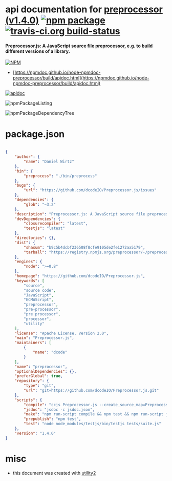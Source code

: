 # api documentation for  [preprocessor (v1.4.0)](https://github.com/dcodeIO/Preprocessor.js)  [![npm package](https://img.shields.io/npm/v/npmdoc-preprocessor.svg?style=flat-square)](https://www.npmjs.org/package/npmdoc-preprocessor) [![travis-ci.org build-status](https://api.travis-ci.org/npmdoc/node-npmdoc-preprocessor.svg)](https://travis-ci.org/npmdoc/node-npmdoc-preprocessor)
#### Preprocessor.js: A JavaScript source file preprocessor, e.g. to build different versions of a library.

[![NPM](https://nodei.co/npm/preprocessor.png?downloads=true&downloadRank=true&stars=true)](https://www.npmjs.com/package/preprocessor)

- [https://npmdoc.github.io/node-npmdoc-preprocessor/build/apidoc.html](https://npmdoc.github.io/node-npmdoc-preprocessor/build/apidoc.html)

[![apidoc](https://npmdoc.github.io/node-npmdoc-preprocessor/build/screenCapture.buildCi.browser.%252Ftmp%252Fbuild%252Fapidoc.html.png)](https://npmdoc.github.io/node-npmdoc-preprocessor/build/apidoc.html)

![npmPackageListing](https://npmdoc.github.io/node-npmdoc-preprocessor/build/screenCapture.npmPackageListing.svg)

![npmPackageDependencyTree](https://npmdoc.github.io/node-npmdoc-preprocessor/build/screenCapture.npmPackageDependencyTree.svg)



# package.json

```json

{
    "author": {
        "name": "Daniel Wirtz"
    },
    "bin": {
        "preprocess": "./bin/preprocess"
    },
    "bugs": {
        "url": "https://github.com/dcodeIO/Preprocessor.js/issues"
    },
    "dependencies": {
        "glob": "~3.2"
    },
    "description": "Preprocessor.js: A JavaScript source file preprocessor, e.g. to build different versions of a library.",
    "devDependencies": {
        "closurecompiler": "latest",
        "testjs": "latest"
    },
    "directories": {},
    "dist": {
        "shasum": "b9c5b4dcbf236508f8cfe9105de2fe1272aa5179",
        "tarball": "https://registry.npmjs.org/preprocessor/-/preprocessor-1.4.0.tgz"
    },
    "engines": {
        "node": ">=0.8"
    },
    "homepage": "https://github.com/dcodeIO/Preprocessor.js",
    "keywords": [
        "source",
        "source code",
        "JavaScript",
        "ECMAScript",
        "preprocessor",
        "pre-processor",
        "pre processor",
        "processor",
        "utility"
    ],
    "license": "Apache License, Version 2.0",
    "main": "Preprocessor.js",
    "maintainers": [
        {
            "name": "dcode"
        }
    ],
    "name": "preprocessor",
    "optionalDependencies": {},
    "preferGlobal": true,
    "repository": {
        "type": "git",
        "url": "git+https://github.com/dcodeIO/Preprocessor.js.git"
    },
    "scripts": {
        "compile": "ccjs Preprocessor.js --create_source_map=Preprocessor.min.map --compilation_level=ADVANCED_OPTIMIZATIONS --externs=node > Preprocessor.min.js",
        "jsdoc": "jsdoc -c jsdoc.json",
        "make": "npm run-script compile && npm test && npm run-script jsdoc",
        "prepublish": "npm test",
        "test": "node node_modules/testjs/bin/testjs tests/suite.js"
    },
    "version": "1.4.0"
}
```



# misc
- this document was created with [utility2](https://github.com/kaizhu256/node-utility2)
